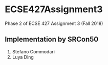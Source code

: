 # ECSE427Assignment3
Phase 2 of ECSE 427 Assignment 3 (Fall 2018)

## Implementation by SRCon50 
1. Stefano Commodari
2. Luya Ding
